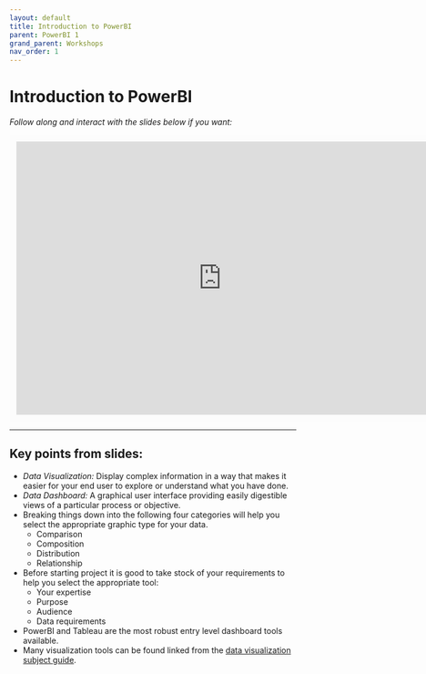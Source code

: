 ```yaml
---
layout: default
title: Introduction to PowerBI
parent: PowerBI 1
grand_parent: Workshops
nav_order: 1
---
```


# Introduction to PowerBI

*Follow along and interact with the slides below if you want:*
<br>

<iframe width="720" height="480" frameborder="0" marginheight="0" marginwidth="0" style="border:12px solid  #fcfcfc" src="https://meginwinnipeg.github.io/slides/pbi_s2021.html"></iframe>

<hr>

## Key points from slides:

- _Data Visualization:_ Display complex information in a way that makes it easier for your end user to explore or understand what you have done.  
- _Data Dashboard:_ A graphical user interface providing easily digestible views of a particular process or objective.  
- Breaking things down into the following four categories will help you select the appropriate graphic type for your data.
	- Comparison  
    - Composition  
    - Distribution  
    - Relationship  
- Before starting project it is good to take stock of your requirements to help you select the appropriate tool: 
	- Your expertise  
    - Purpose 
    - Audience
    - Data requirements 
- PowerBI and Tableau are the most robust entry level dashboard tools available.  
- Many visualization tools can be found linked from the [data visualization subject guide](https://libguides.lib.umanitoba.ca/viz).  


